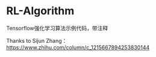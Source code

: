 # RL-Algorithm
Tensorflow强化学习算法示例代码，带注释

Thanks to Sijun Zhang：https://www.zhihu.com/column/c_1215667894253830144
